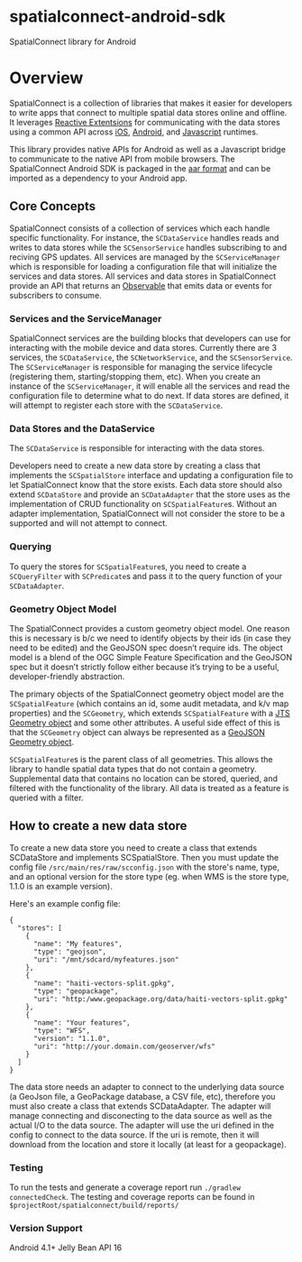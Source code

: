 # spatialconnect-android-sdk
SpatialConnect library for Android


# Overview

SpatialConnect is a collection of libraries that makes it easier for developers to write
apps that connect to multiple spatial data stores online and offline. It leverages [Reactive Extentsions](http://reactivex.io/) for communicating with the data stores using a common API across [iOS](https://github.com/boundlessgeo/spatialconnect-ios-sdk), [Android](https://github.com/boundlessgeo/spatialconnect-android-sdk), and [Javascript](https://github.com/boundlessgeo/spatialconnect-js) runtimes.
 
This library provides native APIs for Android as well as a Javascript bridge to communicate to the native API from mobile browsers.   The SpatialConnect Android SDK is packaged in the [aar format](http://tools.android.com/tech-docs/new-build-system/aar-format) and can be imported as a dependency to your Android app.


## Core Concepts

SpatialConnect consists of a collection of services which each handle specific functionality.  For instance, the `SCDataService` handles reads and writes to data stores while the `SCSensorService` handles subscribing to and reciving GPS updates.  All services are managed by the `SCServiceManager` which is responsible for loading a configuration file that will initialize the services and data stores.  All services and data stores in SpatialConnect provide an API that returns an [Observable](http://reactivex.io/documentation/observable.html) that emits data or events for subscribers to consume.

### Services and the ServiceManager

SpatialConnect services are the building blocks that developers can use for interacting with the mobile device and data stores.  Currently there are 3 services, the `SCDataService`, the `SCNetworkService`, and the `SCSensorService`.  The `SCServiceManager` is responsible for managing the service lifecycle (registering them, starting/stopping them, etc).  When you create an instance of the `SCServiceManager`, it will enable all the services and read the configuration file to determine what to do next.  If data stores are defined, it will attempt to register each store with the `SCDataService`.

### Data Stores and the DataService
The `SCDataService` is responsible for interacting with the data stores.     


Developers need to create a new data store by creating a class that implements the `SCSpatialStore` interface and updating a configuration file to let SpatialConnect know
that the store exists.  Each data store should also extend `SCDataStore` and provide
an `SCDataAdapter` that the store uses as the implementation of
CRUD functionality on `SCSpatialFeature`s.  Without an adapter
implementation, SpatialConnect will not consider the store to be a
supported and will not attempt to connect.


### Querying

To query the stores for `SCSpatialFeature`s, you need to create a `SCQueryFilter` with `SCPredicate`s and pass it to the query function of your `SCDataAdapter`.


### Geometry Object Model

The SpatialConnect provides a custom geometry object model.  One reason this
is necessary is b/c we need to identify objects by their ids (in case
they need to be edited) and the GeoJSON spec doesn’t require ids.  The
object model is a blend of the OGC Simple Feature Specification and the
GeoJSON spec but it doesn’t strictly follow either because it’s trying to be
a useful, developer-friendly abstraction.

The primary objects of the SpatialConnect geometry object model are the
`SCSpatialFeature` (which contains an id, some audit metadata, and k/v map
properties) and the `SCGeometry`, which extends `SCSpatialFeature` with a
[JTS Geometry object](http://docs.geotools.org/stable/userguide/library/jts/geometry.html) and some other attributes.  A useful side effect of
this is that the `SCGeometry` object can always be represented as a
[GeoJSON Geometry object](http://geojson.org/geojson-spec.html#geometry-objects).

`SCSpatialFeature`s is the parent class of all geometries. This allows the library to handle spatial data types that do not contain a geometry. Supplemental data that contains no location can be stored, queried, and filtered with the functionality of the library. All data is treated as a feature is queried with a filter.





## How to create a new data store
To create a new data store you need to create a class that extends SCDataStore and implements SCSpatialStore.  Then you must update the config file `/src/main/res/raw/scconfig.json` with the store's name, type, and an optional version for the store type (eg. when WMS is the store type, 1.1.0 is an example version).

Here's an example config file:

```
{
  "stores": [
    {
      "name": "My features",
      "type": "geojson",
      "uri": "/mnt/sdcard/myfeatures.json"
    },
    {
      "name": "haiti-vectors-split.gpkg",
      "type": "geopackage",
      "uri": "http:/www.geopackage.org/data/haiti-vectors-split.gpkg"
    },
    {
      "name": "Your features",
      "type": "WFS",
      "version": "1.1.0",
      "uri": "http://your.domain.com/geoserver/wfs"
    }
  ]
}
```

The data store needs an adapter to connect to the underlying data source (a GeoJson file, a GeoPackage database, a CSV file, etc), therefore you must also create a class that extends SCDataAdapter.  The adapter will manage connecting and disconecting to the data source as well as the actual I/O to the data source.  The adapter will use the uri defined in the config to connect to the data source.  If the uri is remote, then it will download from the location and store it locally (at least for a geopackage).  

### Testing

To run the tests and generate a coverage report run `./gradlew connectedCheck`.  The
testing and coverage reports can be found in `$projectRoot/spatialconnect/build/reports/`

### Version Support
Android 4.1+ Jelly Bean API 16
